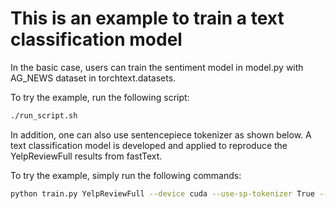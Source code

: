 # This is an example to train a text classification model 

In the basic case, users can train the sentiment model in model.py with 
AG_NEWS dataset in torchtext.datasets. 

To try the example, run the following script:

```bash
./run_script.sh
```

In addition, one can also use sentencepiece tokenizer as shown below. A text
classification model is developed and applied to reproduce the YelpReviewFull
results from fastText. 

To try the example, simply run the following commands:

```bash 
python train.py YelpReviewFull --device cuda --use-sp-tokenizer True --num-epochs 10 --embed-dim 64
```
